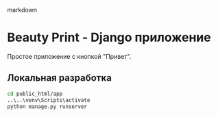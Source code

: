 markdown
# Beauty Print - Django приложение

Простое приложение с кнопкой "Привет".

## Локальная разработка
```bash
cd public_html/app
..\..\venv\Scripts\activate
python manage.py runserver